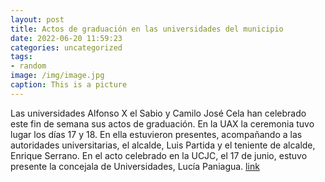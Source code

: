 ```yaml
---
layout: post
title: Actos de graduación en las universidades del municipio
date: 2022-06-20 11:59:23
categories: uncategorized
tags:
- random
image: /img/image.jpg
caption: This is a picture
---
```

Las universidades Alfonso X el Sabio y Camilo José Cela han celebrado este fin de semana sus actos de graduación. En la UAX la ceremonia tuvo lugar los días 17 y 18. En ella estuvieron presentes, acompañando a las autoridades universitarias, el alcalde, Luis Partida y el teniente de alcalde, Enrique Serrano. En el acto celebrado en la UCJC, el 17 de junio, estuvo presente la concejala de Universidades, Lucía Paniagua.   [link](https://www.ayto-villacanada.es/noticias/actos-de-graduacion-en-las-universidades-del-municipio/)
